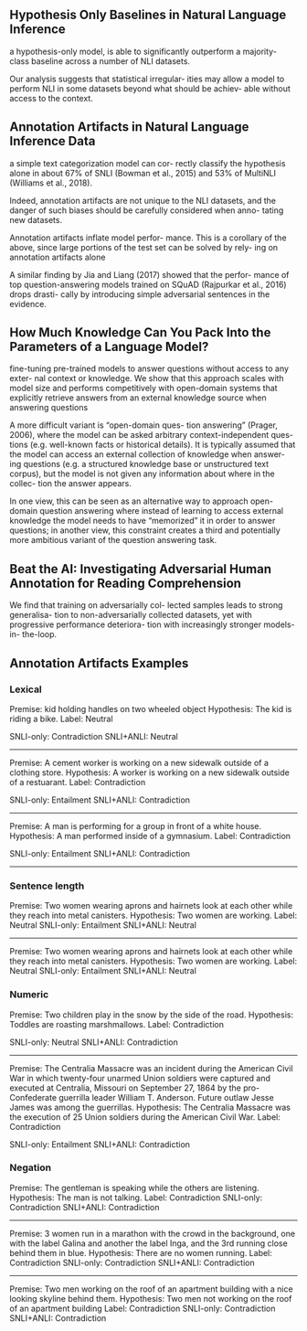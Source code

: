 ## Hypothesis Only Baselines in Natural Language Inference

a hypothesis-only model,
is able to significantly outperform a majority-
class baseline across a number of NLI datasets.

Our analysis suggests that statistical irregular-
ities may allow a model to perform NLI in
some datasets beyond what should be achiev-
able without access to the context.

## Annotation Artifacts in Natural Language Inference Data

a simple text categorization model can cor-
rectly classify the hypothesis alone in about
67% of SNLI (Bowman et al., 2015) and 53%
of MultiNLI (Williams et al., 2018). 

Indeed, annotation artifacts are not
unique to the NLI datasets, and the danger of such
biases should be carefully considered when anno-
tating new datasets.

Annotation artifacts inflate model perfor-
mance. This is a corollary of the above, since
large portions of the test set can be solved by rely-
ing on annotation artifacts alone

 A similar finding
by Jia and Liang (2017) showed that the perfor-
mance of top question-answering models trained
on SQuAD (Rajpurkar et al., 2016) drops drasti-
cally by introducing simple adversarial sentences
in the evidence. 

## How Much Knowledge Can You Pack Into the Parameters of a Language Model?

fine-tuning pre-trained models to
answer questions without access to any exter-
nal context or knowledge. We show that this
approach scales with model size and performs
competitively with open-domain systems that
explicitly retrieve answers from an external
knowledge source when answering questions

A more difficult variant is “open-domain ques-
tion answering” (Prager, 2006), where the model
can be asked arbitrary context-independent ques-
tions (e.g. well-known facts or historical details).
It is typically assumed that the model can access
an external collection of knowledge when answer-
ing questions (e.g. a structured knowledge base
or unstructured text corpus), but the model is not
given any information about where in the collec-
tion the answer appears.

In one view, this
can be seen as an alternative way to approach
open-domain question answering where instead of
learning to access external knowledge the model
needs to have “memorized” it in order to answer
questions; in another view, this constraint creates
a third and potentially more ambitious variant of
the question answering task.

## Beat the AI: Investigating Adversarial Human Annotation for Reading Comprehension

We find that training on adversarially col-
lected samples leads to strong generalisa-
tion to non-adversarially collected datasets,
yet with progressive performance deteriora-
tion with increasingly stronger models-in-
the-loop.

## Annotation Artifacts Examples


### Lexical

Premise: kid holding handles on two wheeled object
Hypothesis: The kid is riding a bike.
Label: Neutral

SNLI-only: Contradiction
SNLI+ANLI:  Neutral

---

Premise: A cement worker is working on a new sidewalk outside of a clothing store.
Hypothesis: A worker is working on a new sidewalk outside of a restuarant.
Label: Contradiction

SNLI-only: Entailment
SNLI+ANLI:  Contradiction

---

Premise: A man is performing for a group in front of a white house.
Hypothesis: A man performed inside of a gymnasium.
Label: Contradiction

SNLI-only: Entailment   SNLI+ANLI:  Contradiction

---


### Sentence length

Premise: Two women wearing aprons and hairnets look at each other while they reach into metal canisters.
Hypothesis: Two women are working.
Label: Neutral
SNLI-only: Entailment   SNLI+ANLI:  Neutral

---

Premise: Two women wearing aprons and hairnets look at each other while they reach into metal canisters.
Hypothesis: Two women are working.
Label: Neutral
SNLI-only: Entailment   SNLI+ANLI:  Neutral


### Numeric

Premise: Two children play in the snow by the side of the road.
Hypothesis: Toddles are roasting marshmallows.
Label: Contradiction

SNLI-only: Neutral   SNLI+ANLI:  Contradiction

---

Premise: The Centralia Massacre was an incident during the American Civil War in which twenty-four unarmed Union soldiers were captured and executed at Centralia, Missouri on September 27, 1864 by the pro-Confederate guerrilla leader William T. Anderson. Future outlaw Jesse James was among the guerrillas.
Hypothesis: The Centralia Massacre was the execution of 25 Union soldiers during the American Civil War.
Label: Contradiction

SNLI-only: Entailment   SNLI+ANLI:  Contradiction


### Negation 

Premise: The gentleman is speaking while the others are listening.
Hypothesis: The man is not talking.
Label: Contradiction
SNLI-only: Contradiction   SNLI+ANLI:  Contradiction

---

Premise: 3 women run in a marathon with the crowd in the background, one with the label Galina and another the label Inga, and the 3rd running close behind them in blue.
Hypothesis: There are no women running.
Label: Contradiction
SNLI-only: Contradiction   SNLI+ANLI:  Contradiction

---

Premise: Two men working on the roof of an apartment building with a nice looking skyline behind them.
Hypothesis: Two men not working on the roof of an apartment building
Label: Contradiction
SNLI-only: Contradiction   SNLI+ANLI:  Contradiction